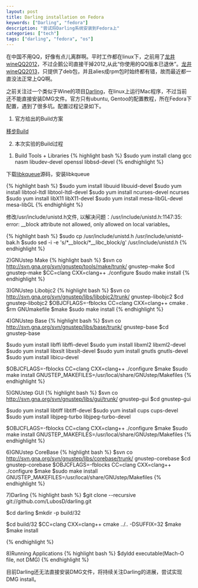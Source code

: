 ```yaml
---
layout: post
title: Darling installation on Fedora
keywords: ["Darling", "fedora"]
description: "尝试将Darling系统安装到Fedora上"
categories: ["tech"]
tags: ["darling", "fedora", "os"]
---
```


在中国不用QQ，好像有点儿离群啊。平时工作都在linux下，之前用了[龙井wineQQ2012](http://www.longene.org/forum/viewtopic.php?f=6&t=4700)，不过企鹅公司直接干掉2012,从此“你使用的QQ版本已退休”。[龙井wineQQ2013](http://www.longene.org/forum/viewtopic.php?f=6&t=4700)，只提供了deb包，并且alies成rpm包时始终都有错，故而最近都一直没法正常上QQ啊。

之前关注过一个类似于Wine的项目[Darling](http://darling.dolezel.info/en/Darling)，在linux上运行Mac程序，不过当前还不能直接安装DMG文件。官方只有ubuntu, Gentoo的配置教程，所在Fedora下配置，遇到了很多坑。配置过程记录如下。

1. 官方给出的Build方案

[移步Build](http://darling.dolezel.info/en/Build)

2. 本次实验的Build过程

1) Build Tools + Libraries
{% highlight bash %}
$sudo yum install clang gcc nasm libudev-devel openssl libbsd-devel
{% endhighlight %}

下载[libkqueue](http://sourceforge.net/projects/libkqueue/files/libkqueue-2.0/)源码，安装libkqueue

{% highlight bash %}
$sudo yum install libuuid libuuid-devel 
$sudo yum install libtool-ltdl libtool-ltdl-devel 
$sudo yum install ncurses-devel ncurses 
$sudo yum install libX11 libX11-devel 
$sudo yum install mesa-libGL-devel  mesa-libGL
{% endhighlight %}

修改/usr/include/unistd.h文件, 以解决问题：/usr/include/unistd.h:1147:35: error: __block attribute not allowed, only allowed on local variables。

{% highlight bash %}
$sudo cp /usr/include/unistd.h /usr/include/unistd-bak.h
$sudo sed -i -e 's/\*__block/\*__libc_block/g' /usr/include/unistd.h
{% endhighlight %}

2)GNUstep Make
{% highlight bash %}
$svn co http://svn.gna.org/svn/gnustep/tools/make/trunk/ gnustep-make
$cd gnustep-make
$CC=clang CXX=clang++ ./configure
$sudo make install
{% endhighlight %}

3)GNUstep Libobjc2
{% highlight bash %}
$svn co http://svn.gna.org/svn/gnustep/libs/libobjc2/trunk/ gnustep-libobjc2
$cd gnustep-libobjc2
$OBJCFLAGS=-fblocks CC=clang CXX=clang++ cmake .
$rm GNUmakefile
$make
$sudo make install
{% endhighlight %}

4)GNUstep Base
{% highlight bash %}
$svn co http://svn.gna.org/svn/gnustep/libs/base/trunk/ gnustep-base
$cd gnustep-base

$sudo yum install libffi libffi-devel 
$sudo yum install libxml2 libxml2-devel 
$sudo yum install libxslt libxslt-devel 
$sudo yum install gnutls gnutls-devel 
$sudo yum install libicu-devel

$OBJCFLAGS=-fblocks CC=clang CXX=clang++ ./configure
$make
$sudo make install GNUSTEP_MAKEFILES=/usr/local/share/GNUstep/Makefiles
{% endhighlight %}

5)GNUstep GUI
{% highlight bash %}
$svn co http://svn.gna.org/svn/gnustep/libs/gui/trunk/ gnustep-gui
$cd gnustep-gui

$sudo yum install libtiff libtiff-devel 
$sudo yum install cups cups-devel 
$sudo yum install libjpeg-turbo libjpeg-turbo-devel

$OBJCFLAGS=-fblocks CC=clang CXX=clang++ ./configure
$make
$sudo make install GNUSTEP_MAKEFILES=/usr/local/share/GNUstep/Makefiles
{% endhighlight %}

6)GNUstep CoreBase
{% highlight bash %}
$svn co http://svn.gna.org/svn/gnustep/libs/corebase/trunk/ gnustep-corebase
$cd gnustep-corebase
$OBJCFLAGS=-fblocks CC=clang CXX=clang++ ./configure
$make
$sudo make install GNUSTEP_MAKEFILES=/usr/local/share/GNUstep/Makefiles
{% endhighlight %}

7)Darling
{% highlight bash %}
$git clone --recursive git://github.com/LubosD/darling.git

$cd darling
$mkdir -p build/32

$cd build/32
$CC=clang CXX=clang++ cmake ../.. -DSUFFIX=32
$make
$make install

{% endhighlight %}

8)Running Applications
{% highlight bash %}
$dyldd executable(Mach-O file, not DMG)
{% endhighlight %}


目前Darling还无法直接安装DMG文件，将持续关注Darling的进展，尝试实现DMG install。
